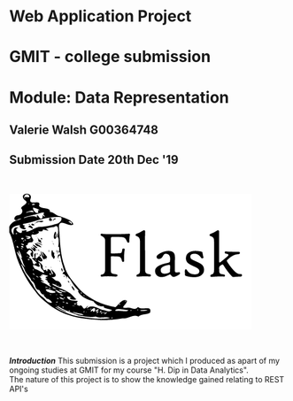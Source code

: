 # Web Application Project
# GMIT - college submission
# Module: Data Representation

## Valerie Walsh G00364748
## Submission Date 20th Dec '19

<br>

![Flask icon](flask.png)

<br>

<strong><i>Introduction</strong></i>
This submission is a project which I produced as apart of my ongoing studies at GMIT for my course "H. Dip in Data Analytics".
<br>
The nature of this project is to show the knowledge gained relating to REST API's 
